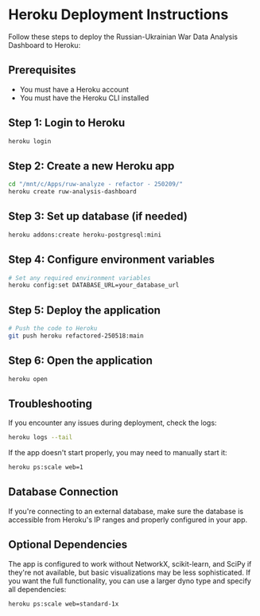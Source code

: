 # Heroku Deployment Instructions

Follow these steps to deploy the Russian-Ukrainian War Data Analysis Dashboard to Heroku:

## Prerequisites
- You must have a Heroku account
- You must have the Heroku CLI installed

## Step 1: Login to Heroku
```bash
heroku login
```

## Step 2: Create a new Heroku app
```bash
cd "/mnt/c/Apps/ruw-analyze - refactor - 250209/"
heroku create ruw-analysis-dashboard
```

## Step 3: Set up database (if needed)
```bash
heroku addons:create heroku-postgresql:mini
```

## Step 4: Configure environment variables
```bash
# Set any required environment variables
heroku config:set DATABASE_URL=your_database_url
```

## Step 5: Deploy the application
```bash
# Push the code to Heroku
git push heroku refactored-250518:main
```

## Step 6: Open the application
```bash
heroku open
```

## Troubleshooting

If you encounter any issues during deployment, check the logs:
```bash
heroku logs --tail
```

If the app doesn't start properly, you may need to manually start it:
```bash
heroku ps:scale web=1
```

## Database Connection
If you're connecting to an external database, make sure the database is accessible from Heroku's IP ranges and properly configured in your app.

## Optional Dependencies
The app is configured to work without NetworkX, scikit-learn, and SciPy if they're not available, but basic visualizations may be less sophisticated. If you want the full functionality, you can use a larger dyno type and specify all dependencies:

```bash
heroku ps:scale web=standard-1x
```